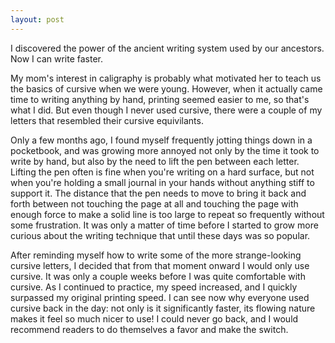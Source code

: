 ```yaml
---
layout: post
---
```


I discovered the power of the ancient writing system used by our ancestors. Now I can write faster.

My mom's interest in caligraphy is probably what motivated her to teach us the basics of cursive when we were young. However, when it actually came time to writing anything by hand, printing seemed easier to me, so that's what I did. But even though I never used cursive, there were a couple of my letters that resembled their cursive equivilants.

Only a few months ago, I found myself frequently jotting things down in a pocketbook, and was growing more annoyed not only by the time it took to write by hand, but also by the need to lift the pen between each letter. Lifting the pen often is fine when you're writing on a hard surface, but not when you're holding a small journal in your hands without anything stiff to support it. The distance that the pen needs to move to bring it back and forth between not touching the page at all and touching the page with enough force to make a solid line is too large to repeat so frequently without some frustration. It was only a matter of time before I started to grow more curious about the writing technique that until these days was so popular.

After reminding myself how to write some of the more strange-looking cursive letters, I decided that from that moment onward I would only use cursive. It was only a couple weeks before I was quite comfortable with cursive. As I continued to practice, my speed increased, and I quickly surpassed my original printing speed. I can see now why everyone used cursive back in the day: not only is it significantly faster, its flowing nature makes it feel so much nicer to use! I could never go back, and I would recommend readers to do themselves a favor and make the switch.
